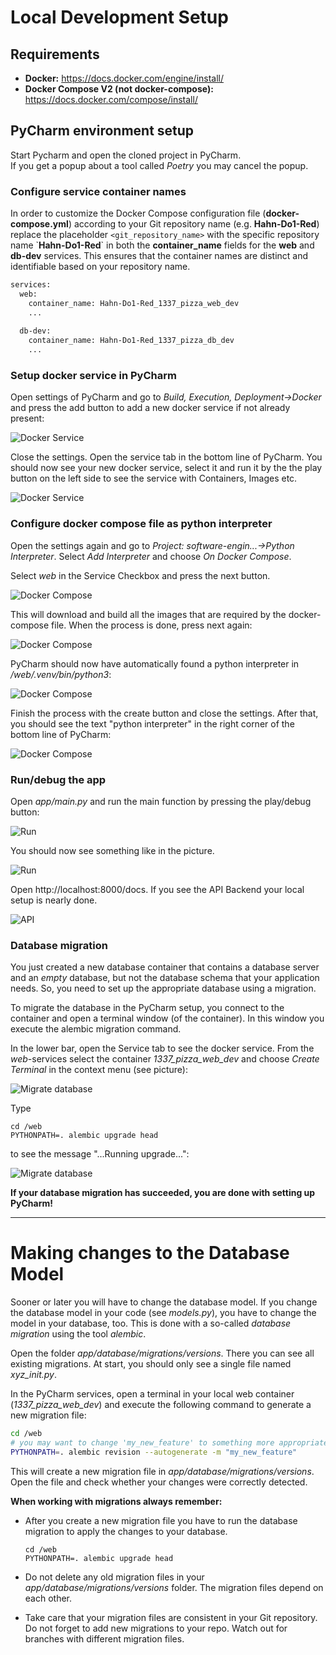 # Local Development Setup

## Requirements

- **Docker:** https://docs.docker.com/engine/install/
- **Docker Compose V2 (not docker-compose):** https://docs.docker.com/compose/install/

## PyCharm environment setup

Start Pycharm and open the cloned project in PyCharm.     
If you get a popup about a tool called *Poetry* you may cancel the popup.

### Configure service container names

In order to customize the Docker Compose configuration file (**docker-compose.yml**) according to your Git repository
name (e.g. **Hahn-Do1-Red**) replace the placeholder `<git_repository_name>` with the specific repository name \`**Hahn-Do1-Red**\`
in both the **container_name** fields for the **web** and **db-dev** services. This ensures that the container names are distinct and identifiable based on your repository name.

```bash
services:
  web:
    container_name: Hahn-Do1-Red_1337_pizza_web_dev
    ...
    
  db-dev:
    container_name: Hahn-Do1-Red_1337_pizza_db_dev
    ... 
```

### Setup docker service in PyCharm

Open settings of PyCharm and go to *Build, Execution, Deployment->Docker* and press the add button to add a new docker service if not already present:

![Docker Service](docker-service.png "Docker Service")

Close the settings. Open the service tab in the bottom line of PyCharm. You should now see your new docker service, select it and run it by the the play button on the left side to see the service with Containers, Images etc.

![Docker Service](docker-service2.png "Docker Service")

### Configure docker compose file as python interpreter

Open the settings again and go to *Project: software-engin...->Python Interpreter*. Select *Add Interpreter* and choose *On
Docker Compose*.

Select *web* in the Service Checkbox and press the next button.

![Docker Compose](docker-compose1.png "Docker Compose")

This will download and build all the images that are required by the docker-compose file. When the process is done, press next again:

![Docker Compose](docker-compose2.png "Docker Compose")

PyCharm should now have automatically found a python interpreter in */web/.venv/bin/python3*:

![Docker Compose](docker-compose3.png "Docker Compose")

Finish the process with the create button and close the settings. After that, you should see the text "python interpreter" in the right corner of the bottom line of PyCharm:

![Docker Compose](docker-compose4.png "Docker Compose")

### Run/debug the app

Open *app/main.py* and run the main function by pressing the play/debug button:

![Run](run.png "Run")

You should now see something like in the picture. 

![Run](run2.png "Run")

Open http://localhost:8000/docs. If you see the API Backend your local setup is nearly done.

![API](API.png "API Backend")

### Database migration

You just created a new database container that contains a database server and an _empty_ database, 
but not the database schema that your application needs. 
So, you need to set up the appropriate database using a migration.

To migrate the database in the PyCharm setup, you connect to the container and 
open a terminal window (of the container). In this window you execute
the alembic migration command. 

In the lower bar, open the Service tab to see the docker service. From the *web*-services select the container *1337_pizza_web_dev*
and choose *Create Terminal* in the context menu (see picture):

![Migrate database](migration-database-pycharm.png "Migrate database")

Type

```
cd /web
PYTHONPATH=. alembic upgrade head
```

to see the message "...Running upgrade...":

![Migrate database](migration-database-pycharm2.png "Migrate database")

**If your database migration has succeeded, you are done with setting up PyCharm!**

---

# Making changes to the Database Model

Sooner or later you will have to change the database model. 
If you change the database model in your code (see _models.py_), 
you have to change the model in your database, too. 
This is done with a so-called _database migration_ using the tool _alembic_.

Open the folder _app/database/migrations/versions_. 
There you can see all existing migrations. 
At start, you should only see a single file named _xyz_init.py_.

In the PyCharm services, open a terminal in your local web container (_1337_pizza_web_dev_) and 
execute the following command to generate a new migration file:

```bash
cd /web
# you may want to change 'my_new_feature' to something more appropriate
PYTHONPATH=. alembic revision --autogenerate -m "my_new_feature" 
```

This will create a new migration file in _app/database/migrations/versions_. 
Open the file and check whether your changes were correctly detected.

**When working with migrations always remember:**

- After you create a new migration file you have to run the database migration to apply the changes to your database.
  ```
  cd /web
  PYTHONPATH=. alembic upgrade head
  ```

- Do not delete any old migration files in your _app/database/migrations/versions_ folder. 
  The migration files depend on each other.
- Take care that your migration files are consistent in your Git repository. 
  Do not forget to add new migrations to your repo. 
  Watch out for branches with different migration files.

<!-- 
# Starting the app without PyCharm ???? todo - I do not understand this!  !!!

This is not working. After setting up pycharm this container name is in use! 
After removing the container it is starting but the sql container stops again.
/bin/sh: 1: ./scripts/docker-entrypoint.sh: not found


Just open a console windows in the root folder of your project and type

```
docker compose up
```

This will start a postgresql server and the app. Open http://localhost:8000/docs for launching the API Backend through Swagger.

<!--
## Database migration

Before you can really use the API Backend, you need to migrate the database model of the running database container. Open a new terminal window and open an console in the running container:

```
docker exec -it -e PYTHONPATH=. -e API_SERVER=localhost -e API_PORT=8000 1337_pizza_web_dev alembic upgrade head
```

This executes the alembic migration command in the docker container named *1337_pizza_web_dev* with appropriate
environment variables.
-->
